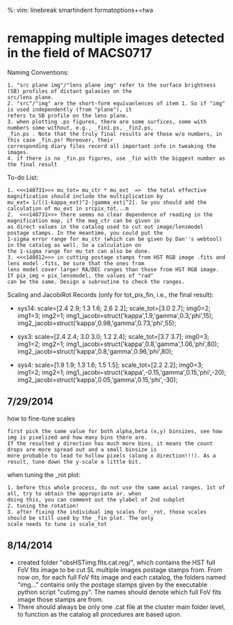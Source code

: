 %: vim: linebreak smartindent formatoptions+=twa

remapping multiple images detected in the field of MACS0717
===================

Naming Conventions:

    1. "src plane img"/"lens plane img" refer to the surface brightness (SB) profiles of distant galaxies on the 
    src/lens plane.
    2. "src"/"img" are the short-form equivanlences of item 1. So if "img" is used independently (from "plane"), it 
    refers to SB profile on the lens plane.
    3. when plotting .ps figures, there are some surfices, some with numbers some without, e.g., _fin1.ps, _fin2.ps, 
    _fin.ps . Note that the truly final results are those w/o numbers, in this case _fin.ps! Moreover, their 
    corresponding diary files record all important info in tweaking the images.
    4. if there is no _fin.ps figures, use _fin with the biggest number as the final result

To-do List:

    1. <<<140731>>> mu_tot= mu_ctr * mu_ext  =>  the total effective magnification should include the multiplication by 
    mu_ext= 1/[(1-kappa_ext)^2-|gamma_ext|^2]. So you should add the calculation of mu_ext in srcpix_tot...m
    2.  <<<140731>>> there seems no clear dependence of reading in the magnification map, if the mag_ctr can be given in 
    as direct values in the catalog used to cut out image/lensmodel postage stamps. In the meantime, you could put the 
    1-sigma error range for mu_ctr (which can be given by Dan''s webtool) in the catalog as well. So a calculation on 
    the 1-sigma range for mu_tot can also be done.
    3. <<<140812>>> in cutting postage stamps from HST RGB image .fits and lens model .fits, be sure that the ones from 
    lens model cover larger RA/DEC ranges than those from HST RGB image. If pix_img < pix_lensmodel, the values of "rad" 
    can be the same. Design a subroutine to check the ranges.

Scaling and JacobiRot Records (only for tot_pix_fin, i.e., the final result):

  * sys14:  scale=[2.4 2.9; 1.3 1.6; 2.6 2.2];  scale_tot=[3.0 2.7];
            img0=2;  img1=3;  img2=1;
            img1_jacobi=struct('kappa',1.9,'gamma',0.3,'phi',15);           
            img2_jacobi=struct('kappa',0.98,'gamma',0.73,'phi',55);
    
  * sys3:   scale=[2.4 2.4; 3.0 3.0; 1.2 2.4];  scale_tot=[3.7 3.7];
            img0=3;  img1=2;  img2=1;
            img1_jacobi=struct('kappa',0.8,'gamma',1.06,'phi',80);
            img2_jacobi=struct('kappa',0.8,'gamma',0.96,'phi',80);

  * sys4:   scale=[1.9 1.9; 1.3 1.6; 1.5 1.5];  scale_tot=[2.2 2.2];
            img0=3;  img1=2;  img2=1;
            img1_jacobi=struct('kappa',-0.15,'gamma',0.15,'phi',-20);
            img2_jacobi=struct('kappa',0.05,'gamma',0.15,'phi',-30);


7/29/2014
---------
how to fine-tune scales

    first pick the same value for both alpha,beta (x,y) binsizes, see how img is pixelized and how many bins there are.  
    If the resulted y direction has much more bins, it means the count drops are more spread out and a small binsize is 
    more probable to lead to hollow pixels (along x direction!!!). As a result, tune down the y-scale a little bit.

when tuning the _rot plot:
    
    1. before this whole process, do not use the same axial ranges. 1st of all, try to obtain the appropriate ar. when 
    doing this, you can comment out the ylabel of 2nd subplot
    2. tuning the rotation!
    3. after fixing the individual img scales for _rot, those scales should be still used by the _fin plot. The only 
    scale needs to tune is scale_tot

8/14/2014
---------
* created folder "obsHSTimg.fits.cat.reg/", which contains the HST full FoV fits image to be cut SL multiple images 
  postage stamps from. From now on, for each full FoV fits image and each catalog, the folders named "img..." contains 
  only the postage stamps given by the executable python script "cutimg.py". The names should denote which full FoV fits 
  image those stamps are from. 
* There should always be only one .cat file at the cluster main folder level, to function as the catalog all procedures 
  are based upon.



